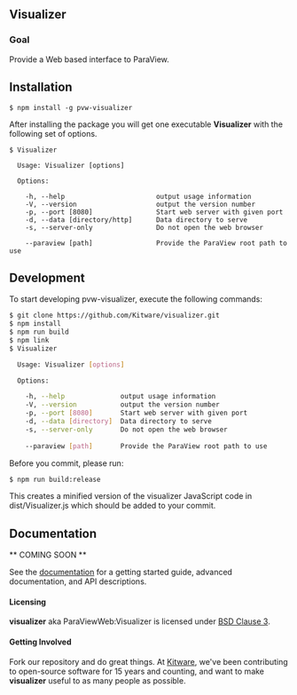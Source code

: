 ## Visualizer ##

### Goal ###

Provide a Web based interface to ParaView.

## Installation

```
$ npm install -g pvw-visualizer
```

After installing the package you will get one executable **Visualizer** with
the following set of options.

```
$ Visualizer

  Usage: Visualizer [options]

  Options:

    -h, --help                       output usage information
    -V, --version                    output the version number
    -p, --port [8080]                Start web server with given port
    -d, --data [directory/http]      Data directory to serve
    -s, --server-only                Do not open the web browser

    --paraview [path]                Provide the ParaView root path to use
```

## Development

To start developing pvw-visualizer, execute the following commands:

```sh
$ git clone https://github.com/Kitware/visualizer.git
$ npm install
$ npm run build
$ npm link
$ Visualizer

  Usage: Visualizer [options]

  Options:

    -h, --help              output usage information
    -V, --version           output the version number
    -p, --port [8080]       Start web server with given port
    -d, --data [directory]  Data directory to serve
    -s, --server-only       Do not open the web browser
    
    --paraview [path]       Provide the ParaView root path to use
```

Before you commit, please run:
```sh
$ npm run build:release
```
This creates a minified version of the visualizer JavaScript code in dist/Visualizer.js
which should be added to your commit.

## Documentation

** COMING SOON **

See the [documentation](https://kitware.github.io/visualizer) for a
getting started guide, advanced documentation, and API descriptions.

#### Licensing

**visualizer** aka ParaViewWeb:Visualizer is licensed under [BSD Clause 3](LICENSE).

#### Getting Involved

Fork our repository and do great things. At [Kitware](http://www.kitware.com),
we've been contributing to open-source software for 15 years and counting, and
want to make **visualizer** useful to as many people as possible.
